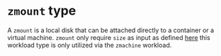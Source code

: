 # `zmount` type
A `zmount` is a local disk that can be attached directly to a container or a virtual machine. `zmount` only require `size` as input as defined [here](../../../pkg/gridtypes/test/zmount.go) this workload type is only utilized via the `zmachine` workload.
